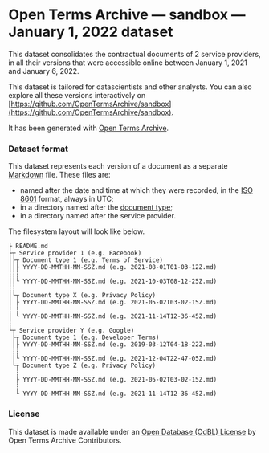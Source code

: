 # Open Terms Archive — sandbox — January 1, 2022 dataset

This dataset consolidates the contractual documents of 2 service providers, in all their versions that were accessible online between January 1, 2021 and January 6, 2022.

This dataset is tailored for datascientists and other analysts. You can also explore all these versions interactively on [https://github.com/OpenTermsArchive/sandbox](https://github.com/OpenTermsArchive/sandbox).

It has been generated with [Open Terms Archive](https://opentermsarchive.org).

### Dataset format

This dataset represents each version of a document as a separate [Markdown](https://spec.commonmark.org/0.30/) file. These files are:

- named after the date and time at which they were recorded, in the [ISO 8601](https://en.wikipedia.org/wiki/ISO_8601) format, always in UTC;
- in a directory named after the [document type](https://github.com/ambanum/OpenTermsArchive/blob/main/src/archivist/services/documentTypes.json);
- in a directory named after the service provider.

The filesystem layout will look like below.

```
├ README.md
├┬ Service provider 1 (e.g. Facebook)
│├┬ Document type 1 (e.g. Terms of Service)
││├ YYYY-DD-MMTHH-MM-SSZ.md (e.g. 2021-08-01T01-03-12Z.md)
┆┆┆
││└ YYYY-DD-MMTHH-MM-SSZ.md (e.g. 2021-10-03T08-12-25Z.md)
┆┆
│└┬ Document type X (e.g. Privacy Policy)
│ ├ YYYY-DD-MMTHH-MM-SSZ.md (e.g. 2021-05-02T03-02-15Z.md)
┆ ┆
│ └ YYYY-DD-MMTHH-MM-SSZ.md (e.g. 2021-11-14T12-36-45Z.md)
┆
└┬ Service provider Y (e.g. Google)
 ├┬ Document type 1 (e.g. Developer Terms)
 │├ YYYY-DD-MMTHH-MM-SSZ.md (e.g. 2019-03-12T04-18-22Z.md)
 ┆┆
 │└ YYYY-DD-MMTHH-MM-SSZ.md (e.g. 2021-12-04T22-47-05Z.md)
 └┬ Document type Z (e.g. Privacy Policy)
  ┆
  ├ YYYY-DD-MMTHH-MM-SSZ.md (e.g. 2021-05-02T03-02-15Z.md)
  ┆
  └ YYYY-DD-MMTHH-MM-SSZ.md (e.g. 2021-11-14T12-36-45Z.md)
```

### License

This dataset is made available under an [Open Database (OdBL) License](https://opendatacommons.org/licenses/odbl/1.0/) by Open Terms Archive Contributors.
